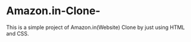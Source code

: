 # Amazon.in-Clone-
This is a simple project of Amazon.in(Website) Clone by just using HTML and CSS.

